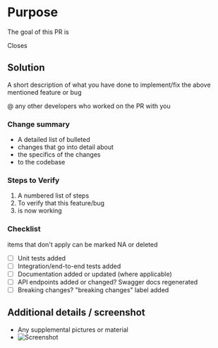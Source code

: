 # Purpose

The goal of this PR is <!-- insert goal here -->

Closes <!-- issue # -->

## Solution

A short description of what you have done to implement/fix the above mentioned feature or bug

@ any other developers who worked on the PR with you

### Change summary

- A detailed list of bulleted
- changes that go into detail about
- the specifics of the changes
- to the codebase

### Steps to Verify

1. A numbered list of steps
2. To verify that this feature/bug
3. is now working

### Checklist

items that don't apply can be marked NA or deleted

- [ ] Unit tests added
- [ ] Integration/end-to-end tests added
- [ ] Documentation added or updated (where applicable)
- [ ] API endpoints added or changed? Swagger docs regenerated
- [ ] Breaking changes? "breaking changes" label added

## Additional details / screenshot

- Any supplemental pictures or material
- ![Screenshot]()
